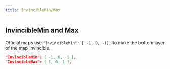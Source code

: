 ```yaml
---
title: InvincibleMin/Max
---
```


## InvincibleMin and Max
Official maps use `"InvincibleMin": [ -1, 0, -1],` to make the bottom layer of the map invincible.

```json
"InvincibleMin": [ -1, 0, -1 ],
"InvincibleMax": [ 1, 0, 1 ],
```